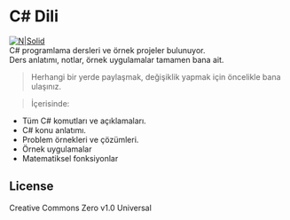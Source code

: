 <h1 class="code-line" data-line-start=0 data-line-end=1 ><a id="CSharp_Dili_0"></a>C# Dili</h1>
<p class="has-line-data" data-line-start="2" data-line-end="5"><a href="http://www.artistscompany.digital/"><img src="https://play-lh.googleusercontent.com/4ChxU_bzuJe8ix7IC7fYOq5xH3rtDjDMFogy4NsF6l8jNH9Q_G7z-QUWoZtWvkliyw=w2247-h1264-rw" alt="N|Solid"></a><br>
C# programlama dersleri ve örnek projeler bulunuyor.<br>
Ders anlatımı, notlar, örnek uygulamalar tamamen bana ait.</p>
<blockquote>
<p class="has-line-data" data-line-start="5" data-line-end="6">Herhangi bir yerde paylaşmak, değişiklik yapmak için öncelikle bana ulaşınız.</p>
</blockquote>
<blockquote>
<p class="has-line-data" data-line-start="7" data-line-end="8">İçerisinde:</p>
</blockquote>
<ul>
<li class="has-line-data" data-line-start="8" data-line-end="9">Tüm C#  komutları ve açıklamaları.</li>
<li class="has-line-data" data-line-start="9" data-line-end="10">C# konu anlatımı.</li>
<li class="has-line-data" data-line-start="10" data-line-end="11">Problem örnekleri ve çözümleri.</li>
<li class="has-line-data" data-line-start="11" data-line-end="12">Örnek uygulamalar</li>
<li class="has-line-data" data-line-start="12" data-line-end="13">Matematiksel fonksiyonlar</li>
</ul>
<h2 class="code-line" data-line-start=18 data-line-end=20 ><a id="License_18"></a>License</h2>
<p class="has-line-data" data-line-start="21" data-line-end="22">Creative Commons Zero v1.0 Universal</p>
